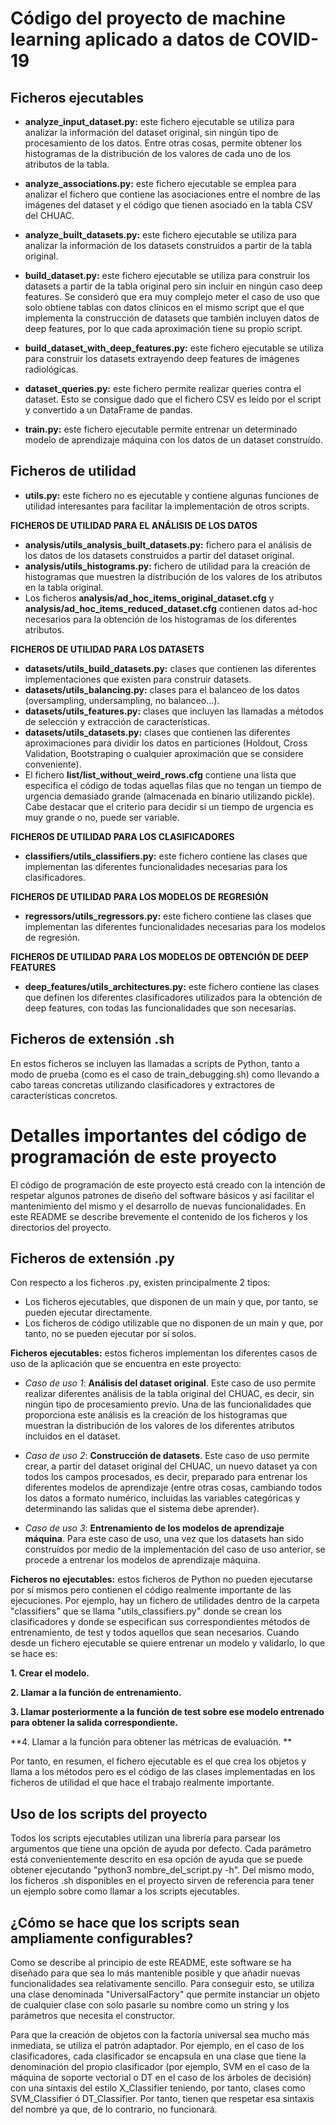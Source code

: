 # Código del proyecto de machine learning aplicado a datos de COVID-19

## Ficheros ejecutables

- **analyze_input_dataset.py:** este fichero ejecutable se utiliza para analizar la información del dataset original, sin ningún tipo de procesamiento de los datos. Entre otras cosas, permite obtener los histogramas de la distribución de los valores de cada uno de los atributos de la tabla.

- **analyze_associations.py:** este fichero ejecutable se emplea para analizar el fichero que contiene las asociaciones entre el nombre de las imágenes del dataset y el código que tienen asociado en la tabla CSV del CHUAC. 

- **analyze_built_datasets.py:** este fichero ejecutable se utiliza para analizar la información de los datasets construidos a partir de la tabla original.

- **build_dataset.py:** este fichero ejecutable se utiliza para construir los datasets a partir de la tabla original pero sin incluir en ningún caso deep features. Se consideró que era muy complejo meter el caso de uso que solo obtiene tablas con datos clínicos en el mismo script que el que implementa la construcción de datasets que también incluyen datos de deep features, por lo que cada aproximación tiene su propio script.

- **build_dataset_with_deep_features.py:** este fichero ejecutable se utiliza para construir los datasets extrayendo deep features de imágenes radiológicas.

- **dataset_queries.py:** este fichero permite realizar queries contra el dataset. Esto se  consigue dado que el fichero CSV es leído por el script y convertido a un DataFrame de pandas. 

- **train.py:** este fichero ejecutable permite entrenar un determinado modelo de aprendizaje máquina con los datos de un dataset construído.

## Ficheros de utilidad

- **utils.py:** este fichero no es ejecutable y contiene algunas funciones de utilidad interesantes para facilitar la implementación de otros scripts.

**FICHEROS DE UTILIDAD PARA EL ANÁLISIS DE LOS DATOS**

- **analysis/utils_analysis_built_datasets.py:** fichero para el análisis de los datos de los datasets construidos a partir del dataset original.
- **analysis/utils_histograms.py:** fichero de utilidad para la creación de histogramas que muestren la distribución de los valores de los atributos en la tabla original.
- Los ficheros **analysis/ad_hoc_items_original_dataset.cfg** y **analysis/ad_hoc_items_reduced_dataset.cfg** contienen datos ad-hoc necesarios para la obtención de los histogramas de los diferentes atributos.

**FICHEROS DE UTILIDAD PARA LOS DATASETS**

- **datasets/utils_build_datasets.py:** clases que contienen las diferentes implementaciones que existen para construir datasets.
- **datasets/utils_balancing.py:** clases para el balanceo de los datos (oversampling, undersampling, no balanceo...).
- **datasets/utils_features.py:** clases que incluyen las llamadas a métodos de selección y extracción de características.
- **datasets/utils_datasets.py:** clases que contienen las diferentes aproximaciones para dividir los datos en particiones (Holdout, Cross Validation, Bootstraping o cualquier aproximación que se considere conveniente).
- El fichero **list/list_without_weird_rows.cfg** contiene una lista que especifica el código de todas aquellas filas que no tengan un tiempo de urgencia demasiado grande (almacenada en binario utilizando pickle). Cabe destacar que el criterio para decidir si un tiempo de urgencia es muy grande o no, puede ser variable. 

**FICHEROS DE UTILIDAD PARA LOS CLASIFICADORES**

- **classifiers/utils_classifiers.py:** este fichero contiene las clases que implementan las diferentes funcionalidades necesarias para los clasificadores.

**FICHEROS DE UTILIDAD PARA LOS MODELOS DE REGRESIÓN**

- **regressors/utils_regressors.py:** este fichero contiene las clases que implementan las diferentes funcionalidades necesarias para los modelos de regresión.

**FICHEROS DE UTILIDAD PARA LOS MODELOS DE OBTENCIÓN DE DEEP FEATURES**

- **deep_features/utils_architectures.py:** este fichero contiene las clases que definen los diferentes clasificadores utilizados para la obtención de deep features, con todas las funcionalidades que son necesarias.

## Ficheros de extensión .sh

En estos ficheros se incluyen las llamadas a scripts de Python, tanto a modo de prueba (como es el caso de train_debugging.sh) como llevando a cabo tareas concretas utilizando clasificadores y extractores de características concretos.

# Detalles importantes del código de programación de este proyecto

El código de programación de este proyecto está creado con la intención de respetar algunos patrones de diseño del software básicos y así facilitar el mantenimiento del mismo y el desarrollo de nuevas funcionalidades. En este README se describe brevemente el contenido de los ficheros y los directorios del proyecto.

## Ficheros de extensión .py

Con respecto a los ficheros .py, existen principalmente 2 tipos:

- Los ficheros ejecutables, que disponen de un main y que, por tanto, se pueden ejecutar directamente.
- Los ficheros de código utilizable que no disponen de un main y que, por tanto, no se pueden ejecutar por sí solos.

**Ficheros ejecutables:** estos ficheros implementan los diferentes casos de uso de la aplicación que se encuentra en este proyecto:

- *Caso de uso 1*: **Análisis del dataset original**. Este caso de uso permite realizar diferentes análisis de la tabla original del CHUAC, es decir, sin ningún tipo de procesamiento previo. Una de las funcionalidades que proporciona este análisis es la creación de los histogramas que muestran la distribución de los valores de los diferentes atributos incluidos en el dataset.

- *Caso de uso 2*: **Construcción de datasets**. Este caso de uso permite crear, a partir del dataset original del CHUAC, un nuevo dataset ya con todos los campos procesados, es decir, preparado para entrenar los diferentes modelos de aprendizaje (entre otras cosas, cambiando todos los datos a formato numérico, incluidas las variables categóricas y determinando las salidas que el sistema debe aprender).

- *Caso de uso 3*: **Entrenamiento de los modelos de aprendizaje máquina**. Para este caso de uso, una vez que los datasets han sido construídos por medio de la implementación del caso de uso anterior, se procede a entrenar los modelos de aprendizaje máquina.

**Ficheros no ejecutables:** estos ficheros de Python no pueden ejecutarse por sí mismos pero contienen el código realmente importante de las ejecuciones. Por ejemplo, hay un fichero de utilidades dentro de la carpeta "classifiers" que se llama "utils_classifiers.py" donde se crean los clasificadores y donde se especifican sus correspondientes métodos de entrenamiento, de test y todos aquellos que sean necesarios. Cuando desde un fichero ejecutable se quiere entrenar un modelo y validarlo, lo que se hace es:

**1. Crear el modelo.**

**2. Llamar a la función de entrenamiento.**

**3. Llamar posteriormente a la función de test sobre ese modelo entrenado para obtener la salida correspondiente.**

**4. Llamar a la función para obtener las métricas de evaluación. **

Por tanto, en resumen, el fichero ejecutable es el que crea los objetos y llama a los métodos pero es el código de las clases implementadas en los ficheros de utilidad el que hace el trabajo realmente importante.

## Uso de los scripts del proyecto

Todos los scripts ejecutables utilizan una librería para parsear los argumentos que tiene una opción de ayuda por defecto. Cada parámetro está convenientemente descrito en esa opción de ayuda que se puede obtener ejecutando "python3 nombre_del_script.py -h". Del mismo modo, los ficheros .sh disponibles en el proyecto sirven de referencia para tener un ejemplo sobre como llamar a los scripts ejecutables.

## ¿Cómo se hace que los scripts sean ampliamente configurables?

Como se describe al principio de este README, este software se ha diseñado para que sea lo más mantenible posible y que añadir nuevas funcionalidades sea relativamente sencillo. Para conseguir esto, se utiliza una clase denominada "UniversalFactory" que permite instanciar un objeto de cualquier clase con solo pasarle su nombre como un string y los parámetros que necesita el constructor.

Para que la creación de objetos con la factoría universal sea mucho más inmediata, se utiliza el patrón adaptador. Por ejemplo, en el caso de los clasificadores, cada clasificador se encapsula en una clase que tiene la denominación del propio clasificador (por ejemplo, SVM en el caso de la máquina de soporte vectorial o DT en el caso de los árboles de decisión) con una sintaxis del estilo X_Classifier teniendo, por tanto, clases como SVM_Classifier ó DT_Classifier. Por tanto, tienen que respetar esa sintaxis del nombre ya que, de lo contrario, no funcionará.
